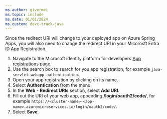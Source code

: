```yaml
---
ms.author: givermei
ms.topic: include
ms.date: 01/01/2024
ms.custom: devx-track-java
---
```


Since the redirect URI will change to your deployed app on Azure Spring Apps, you will also need to change the redirect URI in your Micorosft Entra ID App Registration. 

1. Navigate to the Microsoft identity platform for developers [App registrations](https://go.microsoft.com/fwlink/?linkid=2083908) page. 
1. Use the search box to search for you app registration, for example `java-servlet-webapp-authentication`.
1. Open your app registration by clicking on its name. 
1. Select **Authentication** from the menu.
1. In the **Web** - **Redirect URIs** section, select **Add URI**.
1. Fill out the URI of your web app, appending **/login/oauth2/code/**, for example `https://<cluster-name>-<app-name>.azuremicroservices.io/login/oauth2/code/`.
1. Select **Save**. 